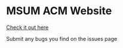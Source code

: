 # MSUM ACM Website

[Check it out here](http://msum-acm.github.io)

Submit any bugs you find on the issues page